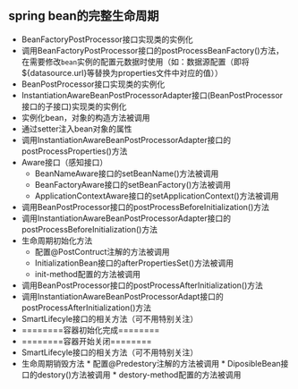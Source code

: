 ## spring bean的完整生命周期
* BeanFactoryPostProcessor接口实现类的实例化
* 调用BeanFactoryPostProcessor接口的postProcessBeanFactory()方法，在需要修改`bean`实例的配置元数据时使用（如：数据源配置（即将${datasource.url}等替换为properties文件中对应的值））
* BeanPostProcessor接口实现类的实例化
* InstantiationAwareBeanPostProcessorAdapter接口(BeanPostProcessor接口的子接口)实现类的实例化
* 实例化bean，对象的构造方法被调用
* 通过setter注入bean对象的属性
* 调用InstantiationAwareBeanPostProcessorAdapter接口的postProcessProperties()方法
* Aware接口（感知接口）
    * BeanNameAware接口的setBeanName()方法被调用
    * BeanFactoryAware接口的setBeanFactory()方法被调用
    * ApplicationContextAware接口的setApplicationContext()方法被调用
* 调用BeanPostProcessor接口的postProcessBeforeInitialization()方法
* 调用InstantiationAwareBeanPostProcessorAdapter接口的postProcessBeforeInitialization()方法
* 生命周期初始化方法
    * 配置@PostContruct注解的方法被调用
    * InitializationBean接口的afterPropertiesSet()方法被调用
    * init-method配置的方法被调用
* 调用BeanPostProcessor接口的postProcessAfterInitialization()方法
* 调用InstantiationAwareBeanPostProcessorAdapt接口的postProcessAfterInitialization()方法
* SmartLifecyle接口的相关方法（可不用特别关注）
* ========容器初始化完成========
* ========容器开始关闭========
* SmartLifecyle接口的相关方法（可不用特别关注）
* 生命周期销毁方法
      * 配置@Predestory注解的方法被调用
      * DiposibleBean接口的destory()方法被调用
      * destory-method配置的方法被调用
